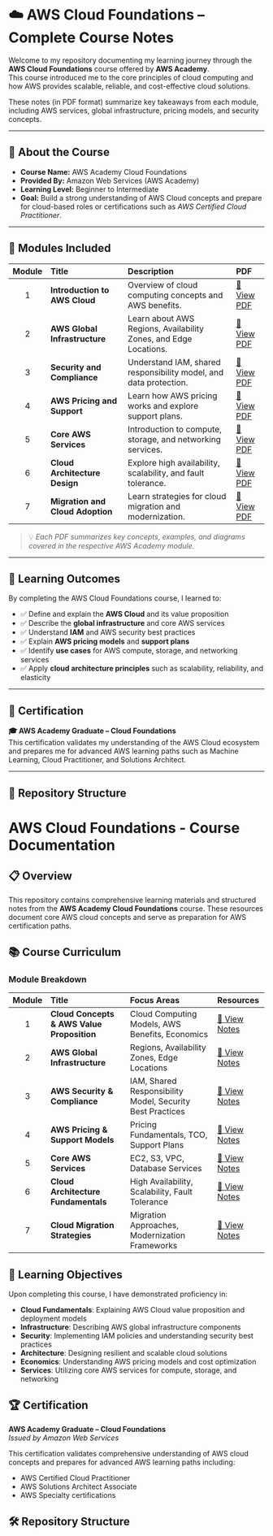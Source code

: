 # ☁️ AWS Cloud Foundations – Complete Course Notes

Welcome to my repository documenting my learning journey through the **AWS Cloud Foundations** course offered by **AWS Academy**.  
This course introduced me to the core principles of cloud computing and how AWS provides scalable, reliable, and cost-effective cloud solutions.  

These notes (in PDF format) summarize key takeaways from each module, including AWS services, global infrastructure, pricing models, and security concepts.

---

## 📘 About the Course

- **Course Name:** AWS Academy Cloud Foundations  
- **Provided By:** Amazon Web Services (AWS Academy)  
- **Learning Level:** Beginner to Intermediate  
- **Goal:** Build a strong understanding of AWS Cloud concepts and prepare for cloud-based roles or certifications such as *AWS Certified Cloud Practitioner*.

---

## 🧩 Modules Included

| Module | Title | Description | PDF |
|:------:|:------|:-------------|:----|
| 1 | **Introduction to AWS Cloud** | Overview of cloud computing concepts and AWS benefits. | [📄 View PDF](./Module-1_Introduction-to-AWS.pdf) |
| 2 | **AWS Global Infrastructure** | Learn about AWS Regions, Availability Zones, and Edge Locations. | [📄 View PDF](./Module-2_AWS-Infrastructure.pdf) |
| 3 | **Security and Compliance** | Understand IAM, shared responsibility model, and data protection. | [📄 View PDF](./Module-3_Security-and-Compliance.pdf) |
| 4 | **AWS Pricing and Support** | Learn how AWS pricing works and explore support plans. | [📄 View PDF](./Module-4_AWS-Pricing-and-Support.pdf) |
| 5 | **Core AWS Services** | Introduction to compute, storage, and networking services. | [📄 View PDF](./Module-5_Core-AWS-Services.pdf) |
| 6 | **Cloud Architecture Design** | Explore high availability, scalability, and fault tolerance. | [📄 View PDF](./Module-6_Cloud-Architecture-Design.pdf) |
| 7 | **Migration and Cloud Adoption** | Learn strategies for cloud migration and modernization. | [📄 View PDF](./Module-7_Cloud-Migration.pdf) |

> 💡 *Each PDF summarizes key concepts, examples, and diagrams covered in the respective AWS Academy module.*

---

## 🎯 Learning Outcomes

By completing the AWS Cloud Foundations course, I learned to:

- ✅ Define and explain the **AWS Cloud** and its value proposition  
- ✅ Describe the **global infrastructure** and core AWS services  
- ✅ Understand **IAM** and AWS security best practices  
- ✅ Explain **AWS pricing models** and **support plans**  
- ✅ Identify **use cases** for AWS compute, storage, and networking services  
- ✅ Apply **cloud architecture principles** such as scalability, reliability, and elasticity  

---

## 🏅 Certification

**🎓 AWS Academy Graduate – Cloud Foundations**  
This certification validates my understanding of the AWS Cloud ecosystem and prepares me for advanced AWS learning paths such as Machine Learning, Cloud Practitioner, and Solutions Architect.

---

## 📂 Repository Structure









# AWS Cloud Foundations - Course Documentation

## 📋 Overview

This repository contains comprehensive learning materials and structured notes from the **AWS Academy Cloud Foundations** course. These resources document core AWS cloud concepts and serve as preparation for AWS certification paths.

## 📚 Course Curriculum

### Module Breakdown

| Module | Title | Focus Areas | Resources |
|:------:|:------|:------------|:----------|
| 1 | **Cloud Concepts & AWS Value Proposition** | Cloud Computing Models, AWS Benefits, Economics | [📖 View Notes](./notes/module-1-introduction.pdf) |
| 2 | **AWS Global Infrastructure** | Regions, Availability Zones, Edge Locations | [📖 View Notes](./notes/module-2-infrastructure.pdf) |
| 3 | **AWS Security & Compliance** | IAM, Shared Responsibility Model, Security Best Practices | [📖 View Notes](./notes/module-3-security.pdf) |
| 4 | **AWS Pricing & Support Models** | Pricing Fundamentals, TCO, Support Plans | [📖 View Notes](./notes/module-4-pricing-support.pdf) |
| 5 | **Core AWS Services** | EC2, S3, VPC, Database Services | [📖 View Notes](./notes/module-5-core-services.pdf) |
| 6 | **Cloud Architecture Fundamentals** | High Availability, Scalability, Fault Tolerance | [📖 View Notes](./notes/module-6-architecture.pdf) |
| 7 | **Cloud Migration Strategies** | Migration Approaches, Modernization Frameworks | [📖 View Notes](./notes/module-7-migration.pdf) |

## 🎯 Learning Objectives

Upon completing this course, I have demonstrated proficiency in:

- **Cloud Fundamentals**: Explaining AWS Cloud value proposition and deployment models
- **Infrastructure**: Describing AWS global infrastructure components
- **Security**: Implementing IAM policies and understanding security best practices
- **Architecture**: Designing resilient and scalable cloud solutions
- **Economics**: Understanding AWS pricing models and cost optimization
- **Services**: Utilizing core AWS services for compute, storage, and networking

## 🏆 Certification

**AWS Academy Graduate – Cloud Foundations**  
*Issued by Amazon Web Services*

This certification validates comprehensive understanding of AWS cloud concepts and prepares for advanced AWS learning paths including:
- AWS Certified Cloud Practitioner
- AWS Solutions Architect Associate
- AWS Specialty certifications

## 🛠️ Repository Structure
